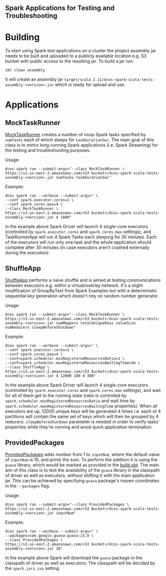 Spark Applications for Testing and Troubleshooting
---

# Building
To start using Spark test applications on a cluster the project assembly jar needs to be built and uploaded to a publicly
available location e.g. S3 bucket with public access to the resulting jar. To build a jar run:

```
sbt clean assembly
```

It will create an assembly jar `target/scala_2.11/dcos-spark-scala-tests-assembly-<version>.jar` which is ready for upload and use.

# Applications
## MockTaskRunner

[MockTaskRunner](src/main/scala/MockTaskRunner.scala) creates a number of noop Spark tasks specified by `numTasks` each of 
which sleeps for `taskDurationSec`. The main goal of this class is to mimic long-running Spark applications 
(i.e. Spark Streaming) for the testing and troubleshooting purposes.

Usage: 

```
dcos spark run --submit-args="--class MockTaskRunner \
https://s3.us-east-2.amazonaws.com/<S3 bucket>/dcos-spark-scala-tests-assembly-<version>.jar numTasks taskDurationSec"
```

Example:

```
dcos spark run --verbose --submit-args=" \
--conf spark.executor.cores=1 \
--conf spark.cores.max=4 \
--class MockTaskRunner \
https://s3.us-east-2.amazonaws.com/<S3 bucket>/dcos-spark-scala-tests-assembly-<version>.jar 4 1800"
```

In the example above Spark Driver will launch 4 single-core executors (controlled by `spark.executor.cores` and 
`spark.cores.max` settings), and TaskRunnerApp will run 4 Spark Tasks each sleeping for 30 minutes. Each of the executors
will run only one task and the whole application should complete after 30 minutes (in case executors aren't crashed 
externally during the execution)

## ShuffleApp
[ShuffleApp](src/main/scala/ShuffleApp.scala) performs a naive shuffle and is aimed at testing communications between 
executors e.g. within a virtual/overlay network. It's a slight modification of GroupByTest from Spark Examples but with 
a deterministic sequential key generation which doesn't rely on random number generator.
 

Usage: 

```
dcos spark run --submit-args="--class MockTaskRunner \
https://s3.us-east-2.amazonaws.com/<S3 bucket>/dcos-spark-scala-tests-assembly-<version>.jar numMappers totalUniqueKeys valueSize numReducers sleepBeforeShutdown"
```

Example:

```
dcos spark run --verbose --submit-args=" \
--conf spark.executor.cores=1 \
--conf spark.cores.max=4 \
--conf=spark.scheduler.minRegisteredResourcesRatio=1 \
--conf=spark.scheduler.maxRegisteredResourcesWaitingTime=3m \
--class ShuffleApp \
https://s3.us-east-2.amazonaws.com/<S3 bucket>/dcos-spark-scala-tests-assembly-<version>.jar 4 12000 100 4 300"

```

In the example above Spark Driver will launch 4 single-core executors (controlled by `spark.executor.cores` and 
`spark.cores.max` settings), and wait for all of them get to the running state (ratio is controlled by 
`spark.scheduler.minRegisteredResourcesRatio` and wait time by `spark.scheduler.maxRegisteredResourcesWaitingTime` 
properties). When all executors are up, 12000 unique keys will be generated 4 times i.e. each of 4 partitions will contain 
the same set of keys which will then be grouped by 4 reducers. `sleepBeforeShutdown` parameter is needed in order to
verify tasks' properties while they're running and avoid quick application termination. 

## ProvidedPackages
[ProvidedPackages](src/main/scala/ProvidedPackages.scala) adds number from 1 to `inputNum`, where the default value of `inputNum` is 10, and prints the sum. To perform the addition it is using the `guava` library, which would be marked as provided in the [build.sbt](build.sbt). The main aim of this class is to test the availability of the `guava` library in the classpath of driver as well as executors, without shifting it with the main application jar. This can be achieved by specifying `guava` package's maven coordinates in the `--packages` flag.

Usage:

```
dcos spark run --submit-args="--class ProvidedPackages \
https://s3.us-east-2.amazonaws.com/<S3 Bucket>/dcos-spark-scala-tests-assembly-<version>.jar inputNum"
```

Example:

```
dcos spark run --verbose --submit-args=" \
--packages=com.google.guava:guava:23.0 \
--class ProvidedPackages \
https://s3.us-east-2.amazonaws.com/<S3 bucket>/dcos-spark-scala-tests-assembly-<version>.jar 20"

```

In the example above Spark will download the `guava` package in the classpath of driver as well as executors. The classpath will be decided by the `spark.jars.ivy` setting.
